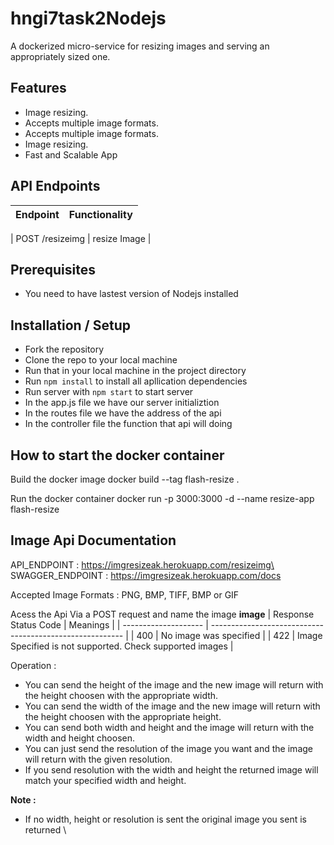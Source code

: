 # hngi7task2Nodejs
 A dockerized micro-service for resizing images and serving an appropriately sized one.

## Features
- Image resizing.
- Accepts multiple image formats.
- Accepts multiple image formats.
- Image resizing.
- Fast and Scalable App

## API Endpoints
| Endpoint | Functionality |
| -------- | ------------- |

| POST /resizeimg | resize Image |

## Prerequisites
- You need to have lastest version of Nodejs installed
  
## Installation / Setup
- Fork the repository 
- Clone the repo to your local machine 
- Run that in your local machine in the project directory 
- Run `npm install` to install all apllication dependencies
- Run server with `npm start` to start server
- In the app.js file we have our server initializtion
- In the routes file we have the address of the api 
- In the controller file the function that api will doing 
## How to start the docker container


Build the docker image
docker build --tag flash-resize .

Run the docker container
docker run -p 3000:3000 -d --name resize-app flash-resize


## Image Api Documentation
API_ENDPOINT : https://imgresizeak.herokuapp.com/resizeimg\
SWAGGER_ENDPOINT : https://imgresizeak.herokuapp.com/docs

Accepted Image Formats  : PNG, BMP, TIFF, BMP or GIF

Acess the Api Via a POST request and name the image **image**
  | Response Status Code | Meanings                                                 |
  | -------------------- | -------------------------------------------------------- |
  | 400                  | No image was specified                                   |
  | 422                  | Image Specified is not supported. Check supported images |

Operation  : 

- You can send the height of the image and the new image will return with the height choosen with the appropriate width.
- You can send the width of the image and the new image will return with the height choosen  with the appropriate height.
- You can send both width and height and the image will return with the width and height choosen.
- You can just send the resolution of the image you want and the image will return with the given resolution.
- If you send resolution with the width and height the returned image will match your specified width and height.

**Note :**

- If no width, height or resolution is sent the original image you sent is returned \
 